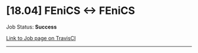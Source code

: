 # [18.04] FEniCS <-> FEniCS

Job Status: **Success**

[Link to Job page on TravisCI](https://travis-ci.org/precice/systemtests/jobs/641770044)

---